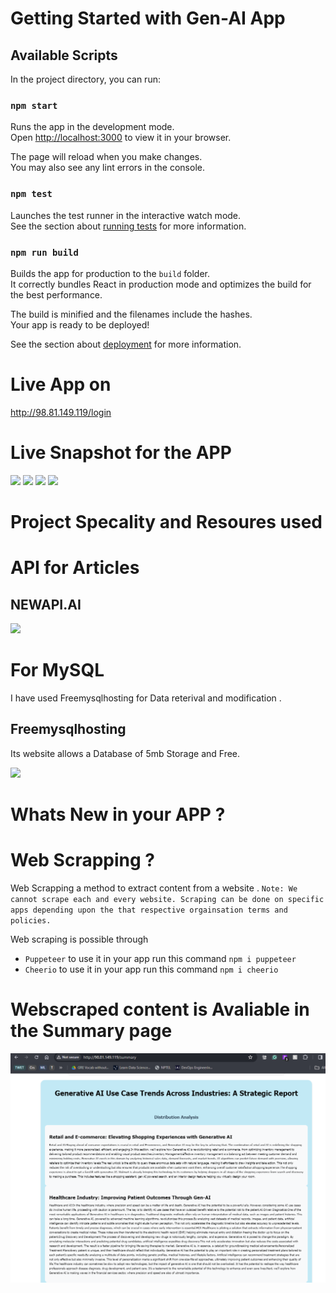 # Getting Started with Gen-AI App

## Available Scripts

In the project directory, you can run:

### `npm start`

Runs the app in the development mode.\
Open [http://localhost:3000](http://localhost:3000) to view it in your browser.

The page will reload when you make changes.\
You may also see any lint errors in the console.

### `npm test`

Launches the test runner in the interactive watch mode.\
See the section about [running tests](https://facebook.github.io/create-react-app/docs/running-tests) for more information.

### `npm run build`

Builds the app for production to the `build` folder.\
It correctly bundles React in production mode and optimizes the build for the best performance.

The build is minified and the filenames include the hashes.\
Your app is ready to be deployed!

See the section about [deployment](https://facebook.github.io/create-react-app/docs/deployment) for more information.

# Live App on
http://98.81.149.119/login 

# Live Snapshot for the APP
<image src="/gen-ai/Snapshots/Live.png">
<image src="/gen-ai/Snapshots/Dashbaord.png">
<image src="/gen-ai/Snapshots/Report.png">
<image src="/gen-ai/Snapshots/Deployment.png">

# Project Specality and Resoures used 

# API for Articles 
## NEWAPI.AI 
<image src="/gen-ai/Snapshots/NEWSAPIAI.png">

# For MySQL 
I have used Freemysqlhosting for Data reterival and modification .
## Freemysqlhosting 
Its website allows a Database of 5mb Storage  and Free.

<image src="/gen-ai/Snapshots/Mysql.png">  

# Whats New in your APP ?

# Web Scrapping ?  
Web Scrapping a method to extract content from a website . 
`Note: We cannot scrape each and every website. Scraping can be done on specific apps depending upon the that respective orgainsation terms and policies.` 


Web scraping is possible through 

* `Puppeteer` to use it in your app run this command  `npm i puppeteer`
* `Cheerio` to use it in your app run this command  `npm i cheerio` 

# Webscraped content is Avaliable in the Summary page

<img src="/gen-ai/Snapshots/WebScrap.png">


